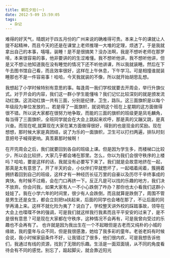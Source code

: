 ```yaml
---
title: 朝花夕拾(一)
date: 2012-5-09 15:59:05
tags:
  - 杂记
---
```


 难得的好天气，晴朗对于四五月份的广州来说的确难得可贵。本来上午的课就让人提不起精神，而且今天的还是在课堂上老师推理一大堆的定理，烦透了。于是我就拿出自己的本事，嘻嘻，装睡！是不是很搞笑？没办法啊，我是不想听老师在那罗嗦，本来很容易的事，他非要讲的的生涩难懂。我不想听他讲，我不想听他讲，但是又不想让他知道我在没有睡觉的情况下还不听他讲课，所以我就装睡。然后在下午去图书馆自己看，而且效率很好，这样在上午休息，下午学习。可是相撞谁就装睡那也不是一件容易事！哈哈，今天我就装的不像，所以就开始胡思乱想。
 <!--more-->
我想起了小学时候特别有意思的事。每逢周一我们学校就要去开周会，举行升旗仪式。对于开会的内容，我们这一群小学生能懂啥？我们记忆比较深刻的就是颁发流动红旗。这流动红旗一共有三面，分别是纪律，卫生，路队。这三面旗帜是以每个年级段为单位发放的，。若是得了一面旗帜，就说明这个班在上星期的这方面做得很不错。所以说大家都在很努力地争取，而能的三面的旗帜的班级更是凤毛麟角，每当得了三面旗帜，全班同学就会在大会上跳起来欢呼，那是真的又蹦又跳，是真兴奋。而现在呢,就算现在大家在某方面做得很好，得到的也是现金的奖励。现在想想，那时候大家是真团结，说了为乐的一面旗帜，卫生可以打扫两遍，排队时刻意把号子喊得更响。真羡慕那时候啊！
    
在开完周会之后，我们就要回到各自的班级上课。但是因为学生多，而楼梯口比较少，所以会比较挤，大家几乎都会堵在那里。怎么，你以为我们会很守秩序的上楼吗？哈哈，要是这样的话，我就没有必要写下来了。我们就是会故意地挤在一起，那真是太有意思了。开了半天的会，小伙伴们早就憋坏了，一起唱着闹着，簇拥着拥挤着回到自己的班级，这样才有一种经历长征万里的自豪以及历尽千辛终事成的爽快。有时候不过瘾，会在门口再挤一下。反正凡是可以找的乐趣的地方，我们决不放弃。你会问我，如果大家有人一不小心跌倒了咋办？那你也太小看我们这群小娃娃了。我在小学六年的时间里，很少有人会跌倒，而且就算是跌倒了，周围不管是男生还是女生，都会立刻把ta扶起来，后面的同学也会堵在那了，不让后面的同学再涌上来。这样不就化险为夷了？说白了，学校整天讲外校的踩踏事故，领导在大会上也喋喋不休的强调，可是我们就这样我行我素而且平平安安的过来了，是不是很有意思？可是现在大家都在守秩序，这种情况不会再有，可是我曾向受过的乐趣也不会再有了。
    也许就是因为我出生在一个不起眼但是古老而又纯朴的小城的缘故，我的童年与众不同，但是我很感激，她给了我多彩的童年。老爸老妈有时候会说，我小时候家庭条件不好，让我错过了很多，他们很内疚，可是我想告诉他们，我通过有线的资源，找到了无限的乐趣。生活是一面双面镜，从不同的角度看待会有不同的感觉。别忘了，踮起脚尖，就会靠近阳光